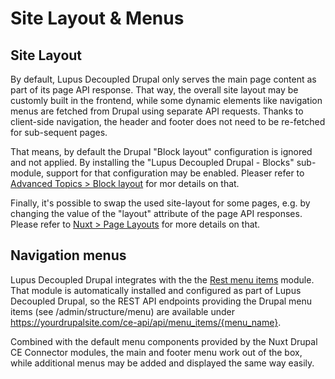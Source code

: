 # Site Layout & Menus

## Site Layout

By default, Lupus Decoupled Drupal only serves the main page content as part of its page API response. That way, the overall site layout may be customly built in the frontend, while some dynamic elements like navigation menus are
fetched from Drupal using separate API requests. Thanks to client-side navigation, the header and footer does not
need to be re-fetched for sub-sequent pages.

That means, by default the Drupal "Block layout" configuration is ignored and not applied. By installing the "Lupus Decoupled Drupal - Blocks" sub-module, support for that configuration may be enabled. Pleaser refer to [Advanced Topics > Block layout](/advanced-topics/block-layout) for mor details on that.

Finally, it's possible to swap the used site-layout for some pages, e.g. by changing the value of the "layout" attribute of the page API responses. Please refer to [Nuxt > Page Layouts](nuxt/page-layouts) for more details on that.

## Navigation menus

Lupus Decoupled Drupal integrates with the the [Rest menu items](https://drupal.org/project/rest_menu_items) module. 
That module is automatically installed and configured as part of Lupus Decoupled Drupal, so the REST API endpoints providing the Drupal menu items (see /admin/structure/menu) are available under https://yourdrupalsite.com/ce-api/api/menu_items/{menu_name}. 

Combined with the default menu components provided by the Nuxt Drupal CE Connector modules, the main and footer
menu work out of the box, while additional menus may be added and displayed the same way easily.

